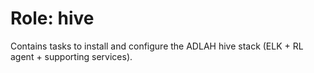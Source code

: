 # Role: hive

Contains tasks to install and configure the ADLAH hive stack (ELK + RL agent + supporting services).
